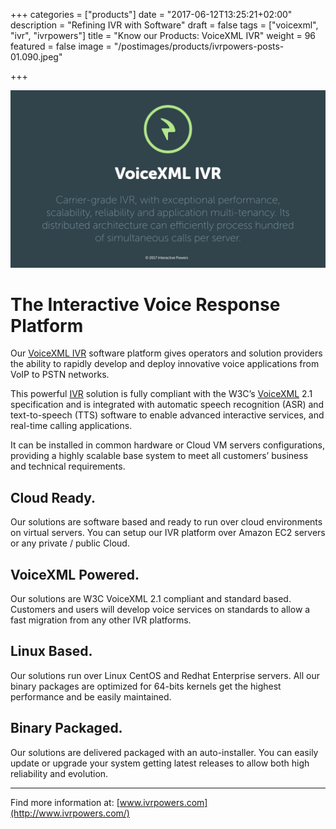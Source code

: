 +++
categories = ["products"]
date = "2017-06-12T13:25:21+02:00"
description = "Refining IVR with Software"
draft = false
tags = ["voicexml", "ivr", "ivrpowers"]
title = "Know our Products: VoiceXML IVR"
weight = 96
featured = false
image = "/postimages/products/ivrpowers-posts-01.090.jpeg"

+++

![VoiceXML IVR logo](/postimages/products/ivrpowers-posts-01.007.jpeg)

# The Interactive Voice Response Platform

Our [VoiceXML IVR](http://www.ivrpowers.com/voicexml/) software platform gives operators and solution providers the ability to rapidly develop and deploy innovative voice applications from VoIP to PSTN networks.

This powerful [IVR](http://blog.ivrpowers.com/post/technologies/what-is-ivr/) solution is fully compliant with the W3C’s [VoiceXML](http://blog.ivrpowers.com/post/technologies/what-is-voicexml/) 2.1 specification and is integrated with automatic speech recognition (ASR) and text-to-speech (TTS) software to enable advanced interactive services, and real-time calling applications.

It can be installed in common hardware or Cloud VM servers configurations, providing a highly scalable base system to meet all customers’ business and technical requirements.

## Cloud Ready.
Our solutions are software based and ready to run over cloud environments on virtual servers. You can setup our IVR platform over Amazon EC2 servers or any private / public Cloud.

## VoiceXML Powered.
Our solutions are W3C VoiceXML 2.1 compliant and standard based. Customers and users will develop voice services on standards to allow a fast migration from any other IVR platforms.

## Linux Based.
Our solutions run over Linux CentOS and Redhat Enterprise servers. All our binary packages are optimized for 64-bits kernels get the highest performance and be easily maintained.

## Binary Packaged.
Our solutions are delivered packaged with an auto-installer. You can easily update or upgrade your system getting latest releases to allow both high reliability and evolution.

---
Find more information at: [www.ivrpowers.com](http://www.ivrpowers.com/)
